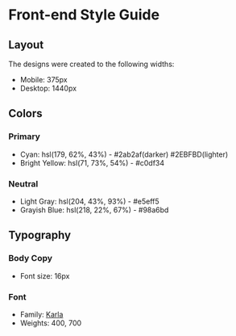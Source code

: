 # Front-end Style Guide

## Layout

The designs were created to the following widths:

- Mobile: 375px
- Desktop: 1440px

## Colors

### Primary

- Cyan: hsl(179, 62%, 43%) - #2ab2af(darker) #2EBFBD(lighter)
- Bright Yellow: hsl(71, 73%, 54%) - #c0df34

### Neutral
 
- Light Gray: hsl(204, 43%, 93%) - #e5eff5
- Grayish Blue: hsl(218, 22%, 67%) - #98a6bd

## Typography

### Body Copy

- Font size: 16px

### Font

- Family: [Karla](https://fonts.google.com/specimen/Karla)
- Weights: 400, 700